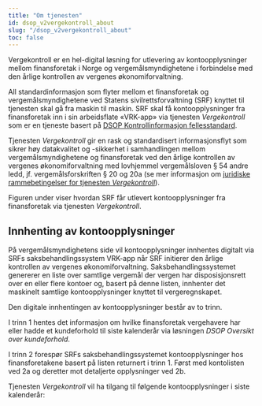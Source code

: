 ```yaml
---
title: "Om tjenesten"
id: dsop_v2vergekontroll_about
slug: "/dsop_v2vergekontroll_about"
toc: false
---
```


Vergekontroll er en hel-digital løsning for utlevering av kontoopplysninger mellom finansforetak i Norge og
vergemålsmyndighetene i forbindelse med den årlige kontrollen av vergenes økonomiforvaltning.

All standardinformasjon som flyter mellom et finansforetak og vergemålsmyndighetene ved Statens sivilrettsforvaltning (SRF)
knyttet til tjenesten skal gå fra maskin til maskin. SRF skal få kontoopplysninger fra finansforetak inn i sin
arbeidsflate «VRK-app» via tjenesten *Vergekontroll* som er en tjeneste basert på [DSOP Kontrollinformasjon fellesstandard](/dsop_v2fellesstandard_om).

Tjenesten *Vergekontroll* gir en rask og standardisert informasjonsflyt som sikrer høy datakvalitet og -sikkerhet i samhandlingen mellom vergemålsmyndighetene og
finansforetak ved den årlige kontrollen av vergenes økonomiforvaltning med lovhjemmel vergemålsloven &sect; 54 andre ledd,
jf. vergemålsforskriften &sect; 20 og 20a (se mer informasjon om [juridiske rammebetingelser for tjenesten *Vergekontroll*](/dsop_v2vergekontroll_juridisk)).

Figuren under viser hvordan SRF får utlevert kontoopplysninger fra finansforetak via tjenesten *Vergekontroll*.

[<!-- Comment fixed -->](images/vergekontroll_01-1.png)

## Innhenting av kontoopplysninger

På vergemålsmyndighetens side vil kontoopplysninger innhentes digitalt via SRFs saksbehandlingssystem VRK-app når SRF
initierer den årlige kontrollen av vergenes økonomiforvaltning. Saksbehandlingssystemet genererer en liste over
samtlige vergemål der vergen har disposisjonsrett over en eller flere kontoer og, basert på denne listen, innhenter det
maskinelt samtlige kontoopplysninger knyttet til vergeregnskapet.

Den digitale innhentingen av kontoopplysninger består av to trinn.

[<!-- Comment fixed -->](images/vergekontroll_01-2_v2.png)

I trinn 1 hentes det informasjon om hvilke finansforetak vergehavere har eller hadde et kundeforhold til siste
kalenderår via løsningen *DSOP Oversikt over kundeforhold*.

I trinn 2 forespør SRFs saksbehandlingssystemet kontoopplysninger hos finansforetakene basert på listen returnert i
trinn 1. Først med kontolisten ved 2a og deretter mot detaljerte opplysninger ved 2b.

Tjenesten *Vergekontroll* vil ha tilgang til følgende kontoopplysninger i siste kalenderår:

<u />